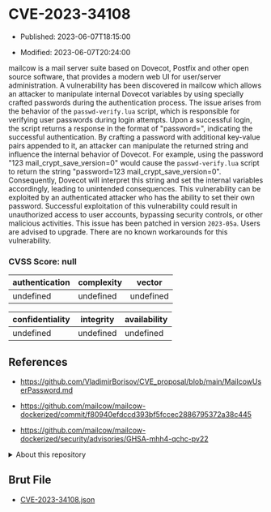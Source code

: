 # CVE-2023-34108

- Published: 2023-06-07T18:15:00

- Modified: 2023-06-07T20:24:00

mailcow is a mail server suite based on Dovecot, Postfix and other open source software, that provides a modern web UI for user/server administration. A vulnerability has been discovered in mailcow which allows an attacker to manipulate internal Dovecot variables by using specially crafted passwords during the authentication process. The issue arises from the behavior of the `passwd-verify.lua` script, which is responsible for verifying user passwords during login attempts. Upon a successful login, the script returns a response in the format of "password=<valid-password>", indicating the successful authentication. By crafting a password with additional key-value pairs appended to it, an attacker can manipulate the returned string and influence the internal behavior of Dovecot. For example, using the password "123 mail_crypt_save_version=0" would cause the `passwd-verify.lua` script to return the string "password=123 mail_crypt_save_version=0". Consequently, Dovecot will interpret this string and set the internal variables accordingly, leading to unintended consequences. This vulnerability can be exploited by an authenticated attacker who has the ability to set their own password. Successful exploitation of this vulnerability could result in unauthorized access to user accounts, bypassing security controls, or other malicious activities. This issue has been patched in version `2023-05a`. Users are advised to upgrade. There are no known workarounds for this vulnerability.

### CVSS Score: **null**

| authentication | complexity | vector |
| --- | --- | --- |
| undefined | undefined | undefined |

| confidentiality | integrity | availability |
| --- | --- | --- |
| undefined | undefined | undefined |

## References

* https://github.com/VladimirBorisov/CVE_proposal/blob/main/MailcowUserPassword.md

* https://github.com/mailcow/mailcow-dockerized/commit/f80940efdccd393bf5fccec2886795372a38c445

* https://github.com/mailcow/mailcow-dockerized/security/advisories/GHSA-mhh4-qchc-pv22

<details>
<summary>About this repository</summary> 

  This repository is part of the project [Live Hack CVE](https://github.com/Live-Hack-CVE). Main website can be found [www.live-hack.org](https://www.live-hack.org) 
  
  Made by [Sn0wAlice](https://github.com/Sn0wAlice) for the people that care about security and need to have a feed of the latest CVEs. Hope you enjoy it, don't forget to star the repo and follow me on [Twitter](https://twitter.com/Sn0wAlice) and [Github](https://github.com/Sn0wAlice). And that is my [personnal website](https://www.alice-snow.me/)

  - [Home Page](https://github.com/Live-Hack-CVE)
  - [Framework](https://github.com/Live-Hack-CVE/cve-framework)
  - [CVE database](https://github.com/Live-Hack-CVE/full_database)
  - [Changelog](https://github.com/Live-Hack-CVE/Changelog)
</details>

## Brut File

* [CVE-2023-34108.json](https://raw.githubusercontent.com/Live-Hack-CVE/full_database/main/cves/2023/CVE-2023-34108.json)

